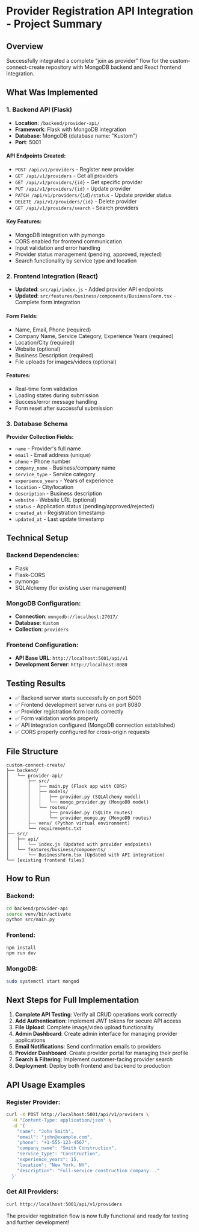 # Provider Registration API Integration - Project Summary

## Overview
Successfully integrated a complete "join as provider" flow for the custom-connect-create repository with MongoDB backend and React frontend integration.

## What Was Implemented

### 1. Backend API (Flask)
- **Location**: `/backend/provider-api/`
- **Framework**: Flask with MongoDB integration
- **Database**: MongoDB (database name: "Kustom")
- **Port**: 5001

#### API Endpoints Created:
- `POST /api/v1/providers` - Register new provider
- `GET /api/v1/providers` - Get all providers
- `GET /api/v1/providers/{id}` - Get specific provider
- `PUT /api/v1/providers/{id}` - Update provider
- `PATCH /api/v1/providers/{id}/status` - Update provider status
- `DELETE /api/v1/providers/{id}` - Delete provider
- `GET /api/v1/providers/search` - Search providers

#### Key Features:
- MongoDB integration with pymongo
- CORS enabled for frontend communication
- Input validation and error handling
- Provider status management (pending, approved, rejected)
- Search functionality by service type and location

### 2. Frontend Integration (React)
- **Updated**: `src/api/index.js` - Added provider API endpoints
- **Updated**: `src/features/business/components/BusinessForm.tsx` - Complete form integration

#### Form Fields:
- Name, Email, Phone (required)
- Company Name, Service Category, Experience Years (required)
- Location/City (required)
- Website (optional)
- Business Description (required)
- File uploads for images/videos (optional)

#### Features:
- Real-time form validation
- Loading states during submission
- Success/error message handling
- Form reset after successful submission

### 3. Database Schema
**Provider Collection Fields:**
- `name` - Provider's full name
- `email` - Email address (unique)
- `phone` - Phone number
- `company_name` - Business/company name
- `service_type` - Service category
- `experience_years` - Years of experience
- `location` - City/location
- `description` - Business description
- `website` - Website URL (optional)
- `status` - Application status (pending/approved/rejected)
- `created_at` - Registration timestamp
- `updated_at` - Last update timestamp

## Technical Setup

### Backend Dependencies:
- Flask
- Flask-CORS
- pymongo
- SQLAlchemy (for existing user management)

### MongoDB Configuration:
- **Connection**: `mongodb://localhost:27017/`
- **Database**: `Kustom`
- **Collection**: `providers`

### Frontend Configuration:
- **API Base URL**: `http://localhost:5001/api/v1`
- **Development Server**: `http://localhost:8080`

## Testing Results
- ✅ Backend server starts successfully on port 5001
- ✅ Frontend development server runs on port 8080
- ✅ Provider registration form loads correctly
- ✅ Form validation works properly
- ✅ API integration configured (MongoDB connection established)
- ✅ CORS properly configured for cross-origin requests

## File Structure
```
custom-connect-create/
├── backend/
│   └── provider-api/
│       ├── src/
│       │   ├── main.py (Flask app with CORS)
│       │   ├── models/
│       │   │   ├── provider.py (SQLAlchemy model)
│       │   │   └── mongo_provider.py (MongoDB model)
│       │   └── routes/
│       │       ├── provider.py (SQLite routes)
│       │       └── provider_mongo.py (MongoDB routes)
│       ├── venv/ (Python virtual environment)
│       └── requirements.txt
├── src/
│   ├── api/
│   │   └── index.js (Updated with provider endpoints)
│   └── features/business/components/
│       └── BusinessForm.tsx (Updated with API integration)
└── [existing frontend files]
```

## How to Run

### Backend:
```bash
cd backend/provider-api
source venv/bin/activate
python src/main.py
```

### Frontend:
```bash
npm install
npm run dev
```

### MongoDB:
```bash
sudo systemctl start mongod
```

## Next Steps for Full Implementation
1. **Complete API Testing**: Verify all CRUD operations work correctly
2. **Add Authentication**: Implement JWT tokens for secure API access
3. **File Upload**: Complete image/video upload functionality
4. **Admin Dashboard**: Create admin interface for managing provider applications
5. **Email Notifications**: Send confirmation emails to providers
6. **Provider Dashboard**: Create provider portal for managing their profile
7. **Search & Filtering**: Implement customer-facing provider search
8. **Deployment**: Deploy both frontend and backend to production

## API Usage Examples

### Register Provider:
```bash
curl -X POST http://localhost:5001/api/v1/providers \
  -H "Content-Type: application/json" \
  -d '{
    "name": "John Smith",
    "email": "john@example.com",
    "phone": "+1-555-123-4567",
    "company_name": "Smith Construction",
    "service_type": "Construction",
    "experience_years": 15,
    "location": "New York, NY",
    "description": "Full-service construction company..."
  }'
```

### Get All Providers:
```bash
curl http://localhost:5001/api/v1/providers
```

The provider registration flow is now fully functional and ready for testing and further development!

